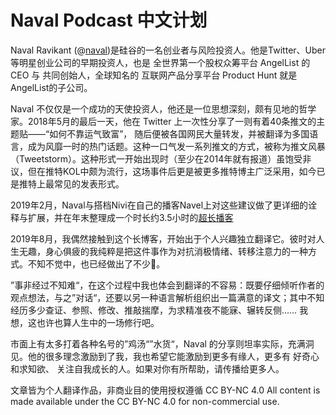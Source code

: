 # Naval Podcast 中文计划

Naval Ravikant (@[naval](https://twitter.com/naval))是硅谷的一名创业者与风险投资人。他是Twitter、Uber等明星创业公司的早期投资人，也是 全世界第一个股权众筹平台 AngelList 的 CEO 与 共同创始人，全球知名的 互联网产品分享平台 Product Hunt 就是AngelList的子公司。 

Naval 不仅仅是一个成功的天使投资人，他还是一位思想深刻，颇有见地的哲学家。2018年5月的最后一天，他在 Twitter 上一次性分享了一则有着40条推文的主题贴——“如何不靠运气致富”， 随后便被各国网民大量转发，并被翻译为多国语言，成为风靡一时的热门话题。这种一口气发一系列推文的方式，被称为推文风暴（Tweetstorm）。这种形式一开始出现时（至少在2014年就有报道）虽饱受非议，但在推特KOL中颇为流行，这场事件后更是被更多推特博主广泛采用，如今已是推特上最常见的发表形式。

2019年2月，Naval与搭档Nivi在自己的播客Navel上对这些建议做了更详细的诠释与扩展，并在年末整理成一个时长约3.5小时的[超长播客](https://nav.al/rich)

2019年8月，我偶然接触到这个长博客，开始出于个人兴趣独立翻译它。彼时对人生无趣，身心俱疲的我纯粹是把这件事作为对抗消极情绪、转移注意力的一种方式。不知不觉中，也已经做出了不少🙂。

”事非经过不知难“，在这个过程中我也体会到翻译的不容易：既要仔细倾听作者的观点想法，与之”对话“，还要以另一种语言解析组织出一篇满意的译文；其中不知经历多少查证、参照、修改、推敲揣摩，为求精准夜不能寐、辗转反侧…… 我想，这也许也算人生中的一场修行吧。

市面上有太多打着各种名号的”鸡汤“”水货“，Naval 的分享则坦率实际，充满洞见。他的很多理念激励到了我，我也希望它能激励到更多有缘人，更多有 好奇心 和求知欲、 关注自我成长的人。如果对你有所帮助，请传播给更多人。

文章皆为个人翻译作品，非商业目的使用授权遵循 CC BY-NC 4.0
All content is made available under the CC BY-NC 4.0 for non-commercial use.
